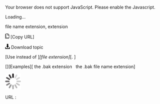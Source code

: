 Your browser does not support JavaScript. Please enable the Javascript.

Loading...

file name extension, extension

![Copy URL](file-name-extension-extension_files/Copy.png) [Copy URL]

![Download](file-name-extension-extension_files/Download.png)
Download topic

[Use instead of ]*[file extension]*[. ]

[][Examples][
the .bak extension  
the .bak file name extension]

![In progress](file-name-extension-extension_files/activity-large.gif)

URL :


